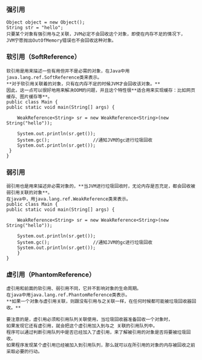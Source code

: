 ### 强引用
    Object object = new Object();
    String str = "hello";
    只要某个对象有强引用与之关联，JVM必定不会回收这个对象，即使在内存不足的情况下，
    JVM宁愿抛出OutOfMemory错误也不会回收这种对象。
    
### 软引用（SoftReference）
    软引用是用来描述一些有用但并不是必需的对象，在Java中用java.lang.ref.SoftReference类来表示。
    **对于软引用关联着的对象，只有在内存不足的时候JVM才会回收该对象。**
    因此，这一点可以很好地用来解决OOM的问题，并且这个特性很**适合用来实现缓存：比如网页缓存、图片缓存等**。
    public class Main {
    public static void main(String[] args) {
      
        WeakReference<String> sr = new WeakReference<String>(new String("hello"));
          
        System.out.println(sr.get());
        System.gc();                //通知JVM的gc进行垃圾回收
        System.out.println(sr.get());
     }
    }
### 弱引用
    弱引用也是用来描述非必需对象的，**当JVM进行垃圾回收时，无论内存是否充足，都会回收被弱引用关联的对象**。
    在java中，用java.lang.ref.WeakReference类来表示。
    public class Main {
    public static void main(String[] args) {
      
        WeakReference<String> sr = new WeakReference<String>(new String("hello"));
          
        System.out.println(sr.get());
        System.gc();                //通知JVM的gc进行垃圾回收
        System.out.println(sr.get());
        }
    }
### 虚引用（PhantomReference）
    虚引用和前面的软引用、弱引用不同，它并不影响对象的生命周期。
    在java中用java.lang.ref.PhantomReference类表示。
    **如果一个对象与虚引用关联，则跟没有引用与之关联一样，在任何时候都可能被垃圾回收器回收。**
    
    要注意的是，虚引用必须和引用队列关联使用，当垃圾回收器准备回收一个对象时，
    如果发现它还有虚引用，就会把这个虚引用加入到与之 关联的引用队列中。
    程序可以通过判断引用队列中是否已经加入了虚引用，来了解被引用的对象是否将要被垃圾回收。
    如果程序发现某个虚引用已经被加入到引用队列，那么就可以在所引用的对象的内存被回收之前采取必要的行动。